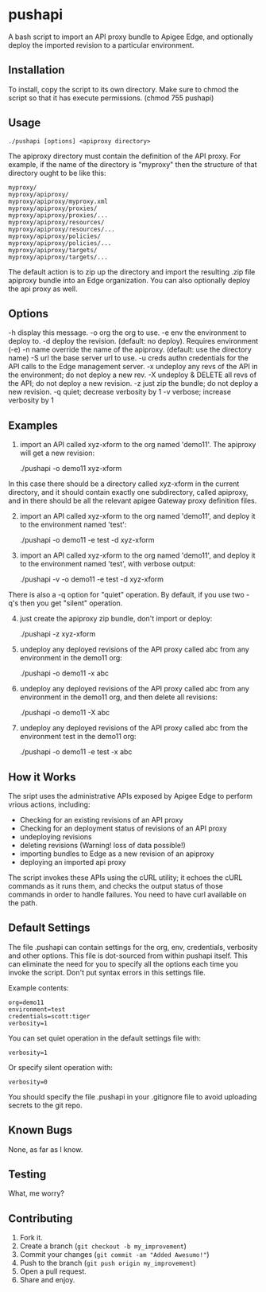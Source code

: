 pushapi
=======

A bash script to import an API proxy bundle to Apigee Edge, and 
optionally deploy the imported revision to a particular environment. 


Installation
-----------

To install, copy the script to its own directory. Make sure to chmod the script so that it has execute permissions. (chmod 755 pushapi) 


Usage
-----

    ./pushapi [options] <apiproxy directory>

The apiproxy directory must contain the definition of the API proxy. For
example, if the name of the directory is "myproxy" then the structure of
that directory ought to be like this:

    myproxy/
    myproxy/apiproxy/
    myproxy/apiproxy/myproxy.xml
    myproxy/apiproxy/proxies/
    myproxy/apiproxy/proxies/...
    myproxy/apiproxy/resources/
    myproxy/apiproxy/resources/...
    myproxy/apiproxy/policies/
    myproxy/apiproxy/policies/...
    myproxy/apiproxy/targets/
    myproxy/apiproxy/targets/...


The default action is to zip up the directory and import the resulting .zip file apiproxy bundle into an Edge organization.  You can also optionally deploy the api proxy as well. 

Options
------- 

  -h        display this message.
  -o org    the org to use.
  -e env    the environment to deploy to.
  -d        deploy the revision. (default: no deploy). Requires environment (-e)
  -n name   override the name of the apiproxy. (default: use the directory name)
  -S url    the base server url to use.
  -u creds  authn credentials for the API calls to the Edge management server.
  -x        undeploy any revs of the API in the environment; do not deploy a new rev.
  -X        undeploy & DELETE all revs of the API; do not deploy a new revision.
  -z        just zip the bundle; do not deploy a new revision.
  -q        quiet; decrease verbosity by 1
  -v        verbose; increase verbosity by 1

   
Examples 
--------

1. import an API called xyz-xform to the org named 'demo11'. The apiproxy will get a new revision:

    ./pushapi  -o demo11 xyz-xform


In this case there should be a directory called xyz-xform in the
current directory, and it should contain exactly one
subdirectory, called apiproxy, and in there should be all the
relevant apigee Gateway proxy definition files.

2. import an API called xyz-xform to the org named 'demo11', and deploy it to the environment named 'test':

    ./pushapi -o demo11 -e test -d xyz-xform


3. import an API called xyz-xform to the org named 'demo11', and deploy it to the environment named 'test', with verbose output:

    ./pushapi -v -o demo11 -e test -d xyz-xform

There is also a -q option for "quiet" operation.  By default, if you
use two -q's then you get "silent" operation. 

4. just create the apiproxy zip bundle, don't import or deploy: 

    ./pushapi -z xyz-xform

5. undeploy any deployed revisions of the API proxy called abc from any environment in the demo11 org:

    ./pushapi  -o demo11 -x abc

6. undeploy any deployed revisions of the API proxy called abc from any environment in the demo11 org, and then delete all revisions:

    ./pushapi  -o demo11 -X  abc

7. undeploy any deployed revisions of the API proxy called abc from the environment test in the demo11 org:

    ./pushapi  -o demo11 -e test -x abc



How it Works
------------

The sript uses the administrative APIs exposed by Apigee Edge to perform vrious actions, including:

 - Checking for an existing revisions of an API proxy
 - Checking for an deployment status of revisions of an API proxy
 - undeploying revisions
 - deleting revisions (Warning! loss of data possible!)
 - importing bundles to Edge as a new revision of an apiproxy
 - deploying an imported api proxy

The script invokes these APIs using the cURL utility; it echoes the cURL commands as it runs
them, and checks the output status of those commands in order to handle
failures. You need to have curl available on the path.


Default Settings
----------------

The file .pushapi can contain settings for the org, env,
credentials, verbosity and other options. This file is dot-sourced from
within pushapi itself. This can eliminate the need for you to
specify all the options each time you invoke the script. Don't
put syntax errors in this settings file.

Example contents:

    org=demo11
    environment=test
    credentials=scott:tiger
    verbosity=1

You can set quiet operation in the default settings file with:

    verbosity=1

Or specify silent operation with:

    verbosity=0

You should specify the file .pushapi in your .gitignore file to
avoid uploading secrets to the git repo.


Known Bugs
----------

None, as far as I know.


Testing
-------

What, me worry?


Contributing
------------

1. Fork it.
2. Create a branch (`git checkout -b my_improvement`)
3. Commit your changes (`git commit -am "Added Awesumo!"`)
4. Push to the branch (`git push origin my_improvement`)
5. Open a pull request.
6. Share and enjoy.
